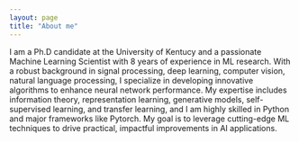 ```yaml
---
layout: page
title: "About me"
---
```


I am a Ph.D candidate at the University of Kentucy and a passionate Machine Learning Scientist with 8 years of experience in ML research. With a robust background in signal processing, deep learning, computer vision, natural language processing, I specialize in developing innovative algorithms to enhance neural network performance. My expertise includes information theory, representation learning, generative models, self-supervised learning, and transfer learning, and I am highly skilled in Python and major frameworks like Pytorch. My goal is to leverage cutting-edge ML techniques to drive practical, impactful improvements in AI applications.
